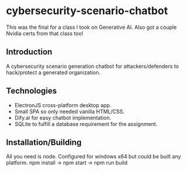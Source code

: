 # cybersecurity-scenario-chatbot
This was the final for a class I took on Generative AI. Also got a couple Nvidia certs from that class too!

## Introduction
A cybersecurity scenario generation chatbot for attackers/defenders to hack/protect a generated organization.


## Technologies
- ElectronJS cross-platform desktop app.
- Small SPA so only needed vanilla HTML/CSS.
- Dify.ai for easy chatbot implementation.
- SQLite to fulfill a database requirement for the assignment.

## Installation/Building
All you need is node. Configured for windows x64 but could be built any platform.
npm install -> npm start -> npm run build


